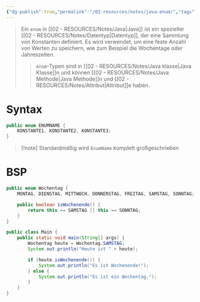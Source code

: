 ```yaml
---
{"dg-publish":true,"permalink":"/02-resources/notes/java-enum/","tags":["code/java"]}
---
```


>Ein `enum` in [[02 - RESOURCES/Notes/Java\|Java]] ist ein spezieller [[02 - RESOURCES/Notes/Datentyp\|Datentyp]], der eine Sammlung von Konstanten definiert. 
>Es wird verwendet, um eine feste Anzahl von Werten zu speichern, wie zum Beispiel die Wochentage oder Jahreszeiten.
>> `enum`-Typen sind in [[02 - RESOURCES/Notes/Java klasse\|Java Klasse]]n und können [[02 - RESOURCES/Notes/Java Methode\|Java Methode]]n und [[02 - RESOURCES/Notes/Attribut\|Attribut]]e haben.

# Syntax
```java
public enum ENUMNAME {
    KONSTANTE1, KONSTANTE2, KONSTANTE3;
}
```

>[!note] Standardmäßig wird `EnumName` komplett großgeschrieben 

# BSP
```java
public enum Wochentag {
    MONTAG, DIENSTAG, MITTWOCH, DONNERSTAG, FREITAG, SAMSTAG, SONNTAG;

    public boolean isWochenende() {
        return this == SAMSTAG || this == SONNTAG;
    }
}

public class Main {
    public static void main(String[] args) {
        Wochentag heute = Wochentag.SAMSTAG;
        System.out.println("Heute ist " + heute);

        if (heute.isWochenende()) {
            System.out.println("Es ist Wochenende!");
        } else {
            System.out.println("Es ist ein Wochentag.");
        }
    }
}
```
